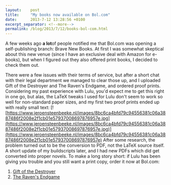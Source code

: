 ```yaml
---
layout:    post
title:     "My books now available on Bol.com"
date:      2013-7-12 13:28:56 +0100
excerpt_separator: <!--more-->
permalink: /blog/2013/7/12/books-bol-com.html
---
```


A few weeks ago **a lot**of people notified me that Bol.com was opening a self-publishing branch: Brave New Books. At first I was somewhat skeptical about this new venue (since I have an exclusive deal with Amazon for e-books), but when I figured out they also offered print books, I decided to check them out.

<!--more-->
There were a few issues with their terms of service, but after a short chat with their legal department we managed to clear those up, and I uploaded Gift of the Destroyer and The Raven's Endgame, and ordered proof prints. Considering my past experience with Lulu, you'd expect me to get this right in one go, but alas, the LaTeX tweaks I used for Lulu don't seem to work so well for non-standard paper sizes, and my first two proof prints ended up with really small text:
[![https://www.jeroensteenbeeke.nl/images/8bc6ca4bfd79c94556381c06a3887486f2008e2f1cb01e57937008697876957e.jpg](https://www.jeroensteenbeeke.nl/images/8bc6ca4bfd79c94556381c06a3887486f2008e2f1cb01e57937008697876957e.jpg)](https://www.jeroensteenbeeke.nl/images/8bc6ca4bfd79c94556381c06a3887486f2008e2f1cb01e57937008697876957e)
After some research, the problem turned out to be the conversion to PDF, not the LaTeX source itself. A short update of my buildscripts later, and I had new PDFs which did get converted into proper novels.
To make a long story short: if Lulu has been giving you trouble and you still want a print copy, order it now at Bol.com:

1. [Gift of the Destroyer](http://www.bol.com/nl/p/gift-of-the-destroyer/9200000017133104/)
1. [The Raven's Endgame](http://www.bol.com/nl/p/the-raven-s-endgame/9200000017133098/)

